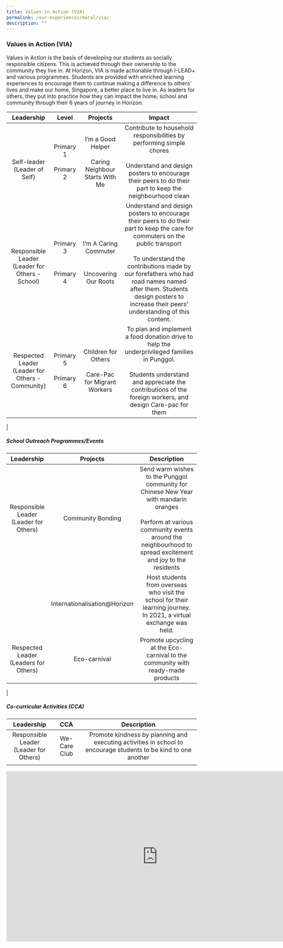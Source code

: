 ```yaml
---
title: Values in Action (VIA)
permalink: /our-experiences/moral/via/
description: ""
---
```


### **Values in Action (VIA)**
Values in Action is the basis of developing our students as socially responsible citizens. This is achieved through their ownership to the community they live in. At Horizon, VIA is made actionable through I-LEAD+ and various programmes. Students are provided with enriched learning experiences to encourage them to continue making a difference to others’ lives and make our home, Singapore, a better place to live in. As leaders for others, they put into practice how they can impact the home, school and community through their 6 years of journey in Horizon.

| Leadership | Level | Projects | Impact |
|:---:|:---:|:---:|:---:|
| <br><br>Self-leader<br>(Leader of Self) | Primary 1<br><br>Primary 2 | I’m a Good Helper<br><br>Caring Neighbour Starts With Me | Contribute to household responsibilities by performing simple chores<br><br>Understand and design posters to encourage their peers to do their part to keep the neighbourhood clean |
| <br>Responsible Leader<br>(Leader for Others - School) | Primary 3<br><br><br>Primary 4 | I’m A Caring Commuter<br><br><br>Uncovering Our Roots | Understand and design posters to encourage their peers to do their part to keep the care for commuters on the public transport<br><br>To understand the contributions made by our forefathers who had road names named after them. Students design posters to increase their peers’ understanding of this content. |
| Respected Leader<br>(Leader for Others - Community) | Primary 5<br><br>Primary 6 | Children for Others<br><br>Care-Pac for Migrant Workers | To plan and implement a food donation drive to help the underprivileged families in Punggol.<br><br>Students understand and appreciate the contributions of the foreign workers, and design Care-pac for them |
|

##### **School Outreach Programmes/Events**

| Leadership | Projects | Description |
|:---:|:---:|:---:|
| Responsible Leader<br>(Leader for Others) | Community Bonding | Send warm wishes to the Punggol community for Chinese New Year with mandarin oranges<br><br>Perform at various community events around the neighbourhood to spread excitement and joy to the residents |
|  |  Internationalisation@Horizon | Host students from overseas who visit the school for their learning journey. In 2021, a virtual exchange was held. |
| Respected Leader<br>(Leaders for Others) | Eco-carnival | Promote upcycling at the Eco-carnival to the community with ready-made products |
|

##### **Co-curricular Activities (CCA)**

| Leadership | CCA | Description |
|:---:|:---:|:---:|
| Responsible Leader<br>(Leader for Others) | We-Care Club | Promote kindness by planning and executing activities in school to encourage students to be kind to one another |
|  |  |  |

<iframe allowfullscreen="true" height="450" width="800" frameborder="0" src="https://docs.google.com/presentation/d/e/2PACX-1vTr5y26ji0da-ivMvDZqmY1ougCv4ZuAiPvS1YwltqIV7bzuREH18POcBN9Qg-5Mqx4xGYS2MgLPrtR/embed?start=false&amp;loop=false&amp;delayms=3000"></iframe>